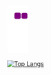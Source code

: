![snake gif](https://github.com/L3oJr/L3oJr/blob/output/github-contribution-grid-snake.gif)

[![Top Langs](https://github-readme-stats.vercel.app/api/top-langs/?username=L3oJr)](https://github.com/L3oJr/github-readme-stats)
